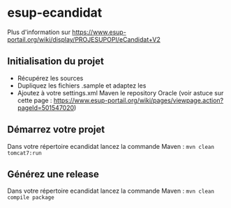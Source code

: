 # esup-ecandidat
Plus d'information sur https://www.esup-portail.org/wiki/display/PROJESUPOPI/eCandidat+V2

## Initialisation du projet
* Récupérez les sources
* Dupliquez les fichiers .sample et adaptez les
* Ajoutez à votre settings.xml Maven le repository Oracle (voir astuce sur cette page : https://www.esup-portail.org/wiki/pages/viewpage.action?pageId=501547020)

## Démarrez votre projet
Dans votre répertoire ecandidat lancez la commande Maven : 
`mvn clean  tomcat7:run`

## Générez une release
Dans votre répertoire ecandidat lancez la commande Maven : 
`mvn clean compile package`